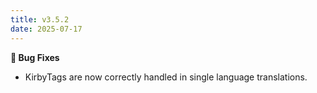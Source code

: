```yaml
---
title: v3.5.2
date: 2025-07-17
---
```


**🐞 Bug Fixes**

- KirbyTags are now correctly handled in single language translations.

